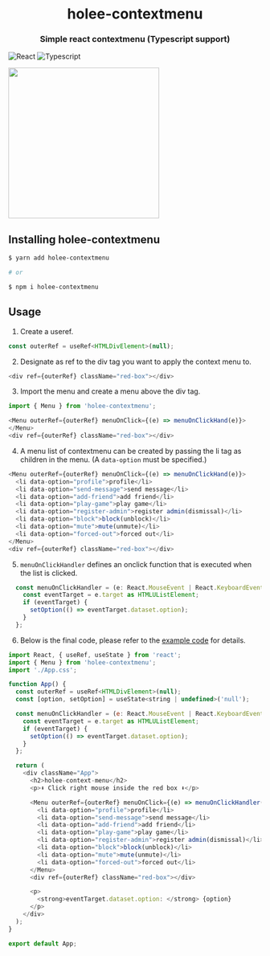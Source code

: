 <h1 align="middle">holee-contextmenu</h1>

<h3 align="middle">Simple react contextmenu (Typescript support)</h3>

![React](https://img.shields.io/badge/React-282c34?logo=React) ![Typescript](https://img.shields.io/badge/Typescript-white?logo=Typescript)

<img align="middle" src="https://user-images.githubusercontent.com/22424891/126034890-25346bc1-e75b-4569-b0a8-c561b3781cda.gif" height="300px" />

## Installing holee-contextmenu

```sh
$ yarn add holee-contextmenu

# or

$ npm i holee-contextmenu
```

## Usage

1. Create a useref.

```javascript
const outerRef = useRef<HTMLDivElement>(null);
```

2. Designate as ref to the div tag you want to apply the context menu to.

```javascript
<div ref={outerRef} className="red-box"></div>
```

3. Import the menu and create a menu above the div tag.

```javascript
import { Menu } from 'holee-contextmenu';
```

```javascript
<Menu outerRef={outerRef} menuOnClick={(e) => menuOnClickHand(e)}>
</Menu>
<div ref={outerRef} className="red-box"></div>
```

4. A menu list of contextmenu can be created by passing the li tag as children in the menu. (A `data-option` must be specified.)

```javascript
<Menu outerRef={outerRef} menuOnClick={(e) => menuOnClickHand(e)}>
  <li data-option="profile">profile</li>
  <li data-option="send-message">send message</li>
  <li data-option="add-friend">add friend</li>
  <li data-option="play-game">play game</li>
  <li data-option="register-admin">register admin(dismissal)</li>
  <li data-option="block">block(unblock)</li>
  <li data-option="mute">mute(unmute)</li>
  <li data-option="forced-out">forced out</li>
</Menu>
<div ref={outerRef} className="red-box"></div>
```

5. `menuOnClickHandler` defines an onclick function that is executed when the list is clicked.

```javascript
  const menuOnClickHandler = (e: React.MouseEvent | React.KeyboardEvent<HTMLUListElement>) => {
    const eventTarget = e.target as HTMLUListElement;
    if (eventTarget) {
      setOption(() => eventTarget.dataset.option);
    }
  };
```

6. Below is the final code, please refer to the [example code](./example) for details.

```javascript
import React, { useRef, useState } from 'react';
import { Menu } from 'holee-contextmenu';
import './App.css';

function App() {
  const outerRef = useRef<HTMLDivElement>(null);
  const [option, setOption] = useState<string | undefined>('null');

  const menuOnClickHandler = (e: React.MouseEvent | React.KeyboardEvent<HTMLUListElement>) => {
    const eventTarget = e.target as HTMLUListElement;
    if (eventTarget) {
      setOption(() => eventTarget.dataset.option);
    }
  };

  return (
    <div className="App">
      <h2>holee-context-menu</h2>
      <p>⬇️ Click right mouse inside the red box ⬇️</p>

      <Menu outerRef={outerRef} menuOnClick={(e) => menuOnClickHandler(e)}>
        <li data-option="profile">profile</li>
        <li data-option="send-message">send message</li>
        <li data-option="add-friend">add friend</li>
        <li data-option="play-game">play game</li>
        <li data-option="register-admin">register admin(dismissal)</li>
        <li data-option="block">block(unblock)</li>
        <li data-option="mute">mute(unmute)</li>
        <li data-option="forced-out">forced out</li>
      </Menu>
      <div ref={outerRef} className="red-box"></div>

      <p>
        <strong>eventTarget.dataset.option: </strong> {option}
      </p>
    </div>
  );
}

export default App;
```
